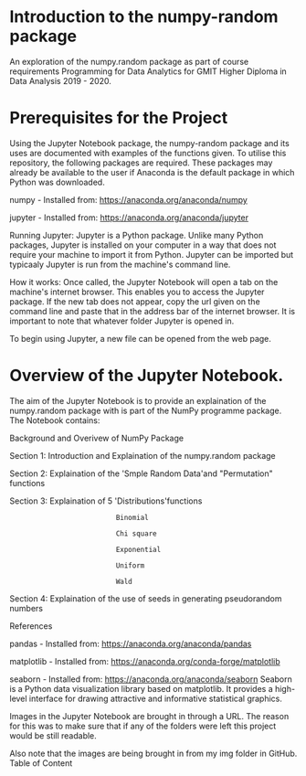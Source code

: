 # Introduction to the numpy-random package
An exploration of the numpy.random package as part of course requirements Programming for Data Analytics for GMIT Higher Diploma in Data Analysis 2019 - 2020.

# Prerequisites for the Project
Using the Jupyter Notebook package, the numpy-random package and its uses are documented with examples of the functions given. To utilise this repository, the following packages are required. These packages may already be available to the user if Anaconda is the default package in which Python was downloaded. 

numpy - Installed from: https://anaconda.org/anaconda/numpy

jupyter - Installed from: https://anaconda.org/anaconda/jupyter 

Running Jupyter: 
Jupyter is a Python package. Unlike many Python packages, Jupyter is installed on your computer in a way that does not require your machine to import it from Python. Jupyter can be imported but typicaaly Jupyter is run from the machine's command line.

How it works: 
Once called, the Jupyter Notebook will open a tab on the machine's internet browser. This enables you to access the Jupyter package. If the new tab does not appear, copy the url given on the command line and paste that in the address bar of the internet browser. It is important to note that whatever folder Jupyter is opened in. 

To begin using Jupyter, a new file can be opened from the web page. 


# Overview of the Jupyter Notebook.

The aim of the Jupyter Notebook is to provide an explaination of the numpy.random package with is part of the NumPy programme package. The Notebook contains: 

Background and Overivew of NumPy Package

Section 1: Introduction and Explaination of the numpy.random package

Section 2: Explaination of the 'Smple Random Data'and "Permutation" functions

Section 3: Explaination of 5 'Distributions'functions

                              Binomial 
                              
                              Chi square
                              
                              Exponential
                              
                              Uniform
                              
                              Wald
                              
Section 4: Explaination of the use of seeds in generating pseudorandom numbers

References




pandas - Installed from: https://anaconda.org/anaconda/pandas

matplotlib - Installed from: https://anaconda.org/conda-forge/matplotlib


seaborn - Installed from: https://anaconda.org/anaconda/seaborn
Seaborn is a Python data visualization library based on matplotlib. It provides a high-level interface for drawing attractive and informative statistical graphics.


Images in the Jupyter Notebook are brought in through a URL. The reason for this was to make sure that if any of the folders were left this project would be still readable.


Also note that the images are being brought in from my img folder in GitHub.
Table of Content 

